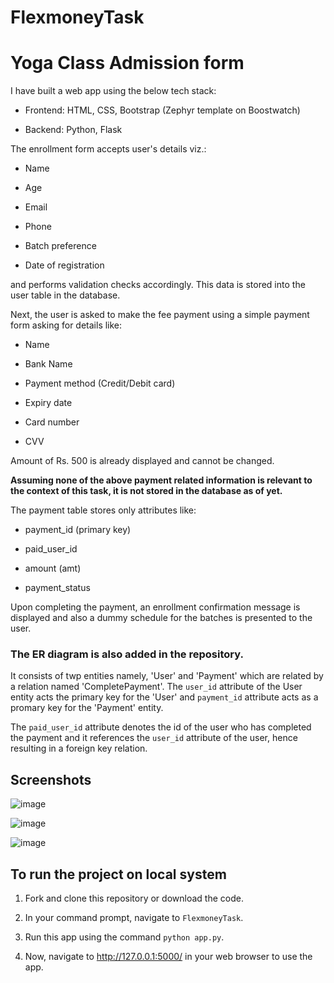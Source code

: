 # FlexmoneyTask

# Yoga Class Admission form

I have built a web app using the below tech stack:

- Frontend: HTML, CSS, Bootstrap (Zephyr template on Boostwatch)

- Backend: Python, Flask


The enrollment form accepts user's details viz.:

- Name

- Age

- Email

- Phone

- Batch preference

- Date of registration

and performs validation checks accordingly. This data is stored into the user table in the database. 

Next, the user is asked to make the fee payment using a simple payment form asking for details like:

- Name

- Bank Name

- Payment method (Credit/Debit card)

- Expiry date

- Card number

- CVV

Amount of Rs. 500 is already displayed and cannot be changed.

<b> Assuming none of the above payment related information is relevant to the context of this task, it is not stored in the database as of yet. </b>

The payment table stores only attributes like: 

- payment_id (primary key)

- paid_user_id

- amount (amt)

- payment_status

Upon completing the payment, an enrollment confirmation message is displayed and also a dummy schedule for the batches is presented to the user.


### The ER diagram is also added in the repository.
It consists of twp entities namely, 'User' and 'Payment' which are related by a relation named 'CompletePayment'. The `user_id` attribute of the User entity acts the primary key for the 'User' and `payment_id` attribute acts as a promary key for the 'Payment' entity.

The `paid_user_id` attribute denotes the id of the user who has completed the payment and it references the `user_id` attribute of the user, hence resulting in a foreign key relation. 

## Screenshots

![image](https://user-images.githubusercontent.com/56465105/207318410-ca272ae0-f7e5-484c-81e0-947ee9f4285f.png)


![image](https://user-images.githubusercontent.com/56465105/207318136-4b8b461c-5545-4064-ac2b-9d499f0cb771.png)


![image](https://user-images.githubusercontent.com/56465105/207318289-12459964-f943-4529-babd-aa971b7465da.png)


## To run the project on local system

1. Fork and clone this repository or download the code.

2. In your command prompt, navigate to `FlexmoneyTask`.

3. Run this app using the command `python app.py`.

4. Now, navigate to http://127.0.0.1:5000/ in your web browser to use the app.


